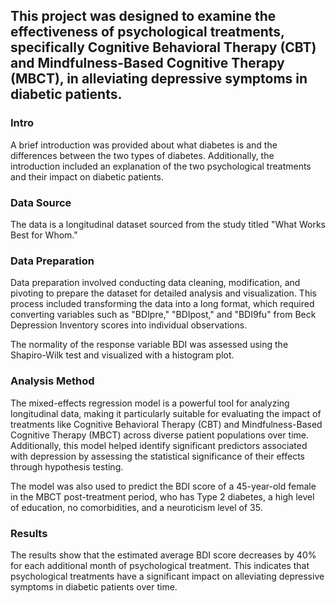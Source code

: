 ## This project was designed to examine the effectiveness of psychological treatments, specifically Cognitive Behavioral Therapy (CBT) and Mindfulness-Based Cognitive Therapy (MBCT), in alleviating depressive symptoms in diabetic patients. 
### Intro
A brief introduction was provided about what diabetes is and the differences between the two types of diabetes. Additionally, the introduction included an explanation of the two psychological treatments and their impact on diabetic patients.

### Data Source
The data is a longitudinal dataset sourced from the study titled "What Works Best for Whom."

### Data Preparation
Data preparation involved conducting data cleaning, modification, and pivoting to prepare the dataset for detailed analysis and visualization. This process included transforming the data into a long format, which required converting variables such as "BDIpre," "BDIpost," and "BDI9fu" from Beck Depression Inventory scores into individual observations.

The normality of the response variable BDI was assessed using the Shapiro-Wilk test and visualized with a histogram plot.

### Analysis Method
The mixed-effects regression model is a powerful tool for analyzing longitudinal data, making it particularly suitable for evaluating the impact of treatments like Cognitive Behavioral Therapy (CBT) and Mindfulness-Based Cognitive Therapy (MBCT) across diverse patient populations over time. Additionally, this model helped identify significant predictors associated with depression by assessing the statistical significance of their effects through hypothesis testing.

The model was also used to predict the BDI score of a 45-year-old female in the MBCT post-treatment period, who has Type 2 diabetes, a high level of education, no comorbidities, and a neuroticism level of 35.

### Results
The results show that the estimated average BDI score decreases by 40% for each additional month of psychological treatment. This indicates that psychological treatments have a significant impact on alleviating depressive symptoms in diabetic patients over time.
